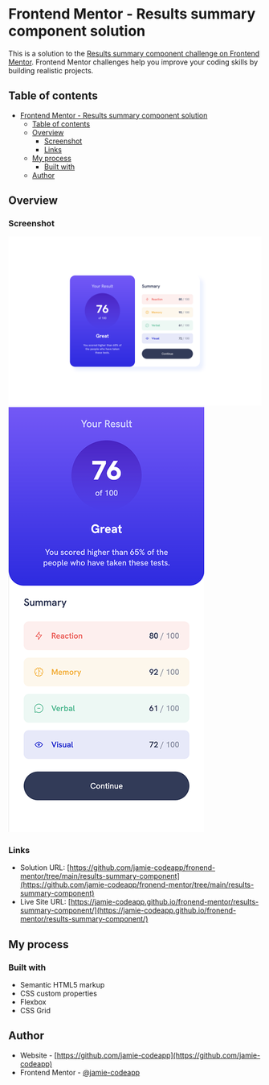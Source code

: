 # Frontend Mentor - Results summary component solution

This is a solution to the [Results summary component challenge on Frontend Mentor](https://www.frontendmentor.io/challenges/results-summary-component-CE_K6s0maV). Frontend Mentor challenges help you improve your coding skills by building realistic projects.

## Table of contents

- [Frontend Mentor - Results summary component solution](#frontend-mentor---results-summary-component-solution)
  - [Table of contents](#table-of-contents)
  - [Overview](#overview)
    - [Screenshot](#screenshot)
    - [Links](#links)
  - [My process](#my-process)
    - [Built with](#built-with)
  - [Author](#author)

## Overview

### Screenshot

![Desktop](./screenshot/desktop.png)
![Mobile](./screenshot/mobile.png)

### Links

- Solution URL: [https://github.com/jamie-codeapp/fronend-mentor/tree/main/results-summary-component](https://github.com/jamie-codeapp/fronend-mentor/tree/main/results-summary-component)
- Live Site URL: [https://jamie-codeapp.github.io/fronend-mentor/results-summary-component/](https://jamie-codeapp.github.io/fronend-mentor/results-summary-component/)

## My process

### Built with

- Semantic HTML5 markup
- CSS custom properties
- Flexbox
- CSS Grid

## Author

- Website - [https://github.com/jamie-codeapp](https://github.com/jamie-codeapp)
- Frontend Mentor - [@jamie-codeapp](https://www.frontendmentor.io/profile/jamie-codeapp)

